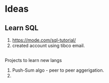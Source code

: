 # Ideas
## Learn SQL
1. https://mode.com/sql-tutorial/
2. created account using tibco email.

##
Projects to learn new langs
1. Push-Sum algo - peer to peer aggerigation.
1. <placeholder>
